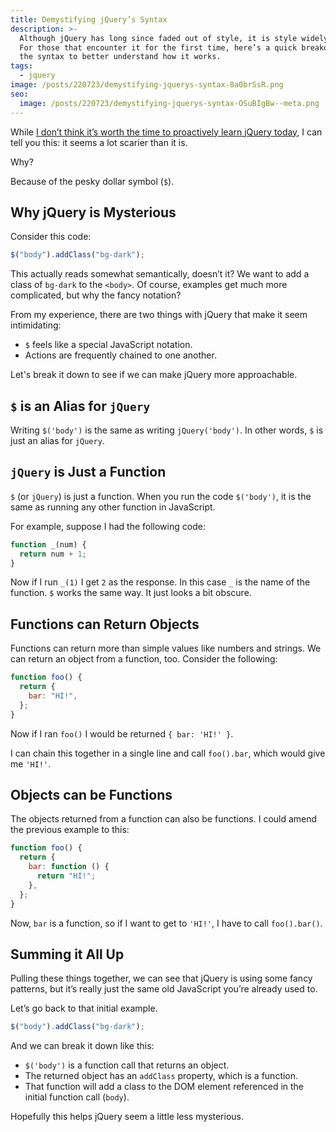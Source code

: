 ```yaml
---
title: Demystifying jQuery’s Syntax
description: >-
  Although jQuery has long since faded out of style, it is style widely used.
  For those that encounter it for the first time, here’s a quick breakdown of
  the syntax to better understand how it works.
tags:
  - jquery
image: /posts/220723/demystifying-jquerys-syntax-8a0brSsR.png
seo:
  image: /posts/220723/demystifying-jquerys-syntax-OSuBIgBw--meta.png
---
```


While [I don’t think it’s worth the time to proactively learn jQuery today](/posts/should-you-learn-jquery-in-2022), I can tell you this: it seems a lot scarier than it is.

Why?

Because of the pesky dollar symbol (`$`).

## Why jQuery is Mysterious

Consider this code:

```js
$("body").addClass("bg-dark");
```

This actually reads somewhat semantically, doesn’t it? We want to add a class of `bg-dark` to the `<body>`. Of course, examples get much more complicated, but why the fancy notation?

From my experience, there are two things with jQuery that make it seem intimidating:

- `$` feels like a special JavaScript notation.
- Actions are frequently chained to one another.

Let's break it down to see if we can make jQuery more approachable.

## `$` is an Alias for `jQuery`

Writing `$('body')` is the same as writing `jQuery('body')`. In other words, `$` is just an alias for `jQuery`.

## `jQuery` is Just a Function

`$` (or `jQuery`) is just a function. When you run the code `$('body')`, it is the same as running any other function in JavaScript.

For example, suppose I had the following code:

```js
function _(num) {
  return num + 1;
}
```

Now if I run `_(1)` I get `2` as the response. In this case `_` is the name of the function. `$` works the same way. It just looks a bit obscure.

## Functions can Return Objects

Functions can return more than simple values like numbers and strings. We can return an object from a function, too. Consider the following:

```js
function foo() {
  return {
    bar: "HI!",
  };
}
```

Now if I ran `foo()` I would be returned `{ bar: 'HI!' }`.

I can chain this together in a single line and call `foo().bar`, which would give me `'HI!'`.

## Objects can be Functions

The objects returned from a function can also be functions. I could amend the previous example to this:

```js
function foo() {
  return {
    bar: function () {
      return "HI!";
    },
  };
}
```

Now, `bar` is a function, so if I want to get to `'HI!'`, I have to call `foo().bar()`.

## Summing it All Up

Pulling these things together, we can see that jQuery is using some fancy patterns, but it’s really just the same old JavaScript you’re already used to.

Let’s go back to that initial example.

```js
$("body").addClass("bg-dark");
```

And we can break it down like this:

- `$('body')` is a function call that returns an object.
- The returned object has an `addClass` property, which is a function.
- That function will add a class to the DOM element referenced in the initial function call (`body`).

Hopefully this helps jQuery seem a little less mysterious.
